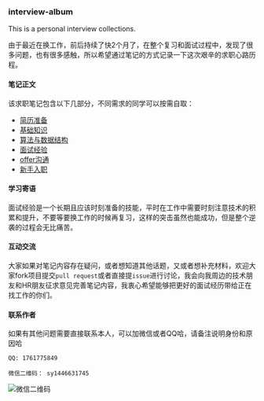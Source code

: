 ### interview-album
This is a personal interview collections.

由于最近在换工作，前后持续了快2个月了，在整个复习和面试过程中，发现了很多问题，也有很多感触，所以希望通过笔记的方式记录一下这次艰辛的求职心路历程。

#### 笔记正文
该求职笔记包含以下几部分，不同需求的同学可以按需自取：

 - [简历准备](./resume/README.md)
 - [基础知识](./skills/README.md)
 - [算法与数据结构](./algorithm/README.md)
 - [面试经验](./interview/README.md)
 - [offer沟通](./offer/README.md)
 - [新手入职](./work/README.md)

#### 学习寄语
面试经验是一个长期且应该时刻准备的技能，平时在工作中需要时刻注意技术的积累和提升，不要等要换工作的时候再复习，这样的突击虽然也能成功，但是整个逆袭的过程会无比痛苦。

#### 互动交流
大家如果对笔记内容存在疑问，或者想知道其他话题，又或者想补充材料，欢迎大家fork项目提交`pull request`或者直接提`issue`进行讨论，我会向我周边的技术朋友和HR朋友征求意见完善笔记内容，我衷心希望能够把更好的面试经历带给正在找工作的你们。

#### 联系作者
如果有其他问题需要直接联系本人，可以加微信或者QQ哈，请备注说明身份和原因哈

```QQ: 1761775849 ```

```微信二维码： sy1446631745 ```

![微信二维码](./static/qrcode.png)
